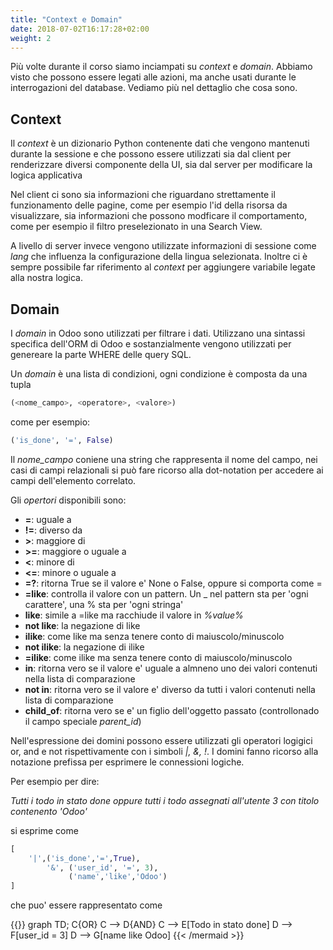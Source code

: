```yaml
---
title: "Context e Domain"
date: 2018-07-02T16:17:28+02:00
weight: 2
---
```


Più volte durante il corso siamo inciampati su _context_ e _domain_. Abbiamo visto che possono essere legati alle azioni, ma anche usati durante le interrogazioni del database. Vediamo più nel dettaglio che cosa sono.

## Context

Il _context_ è un dizionario Python contenente dati che vengono mantenuti durante la sessione e che possono essere utilizzati sia dal client per renderizzare diversi componente della UI, sia dal server per modificare la logica applicativa

Nel client ci sono sia informazioni che riguardano strettamente il funzionamento delle pagine, come per esempio l'id della risorsa da visualizzare, sia informazioni che possono modficare il comportamento, come per esempio il filtro preselezionato in una Search View.

A livello di server invece vengono utilizzate informazioni di sessione come _lang_ che influenza la configurazione della lingua selezionata. Inoltre ci è sempre possibile far riferimento al _context_ per aggiungere variabile legate alla nostra logica.

## Domain

I _domain_ in Odoo sono utilizzati per filtrare i dati. Utilizzano una sintassi specifica dell'ORM di Odoo e sostanzialmente vengono utilizzati per genereare la parte WHERE delle query SQL.

Un _domain_ è una lista di condizioni, ogni condizione è composta da una tupla

```python
(<nome_campo>, <operatore>, <valore>)
```

come per esempio:

```python
('is_done', '=', False)
```

Il _nome\_campo_ coniene una string che rappresenta il nome del campo, nei casi di campi relazionali si può fare ricorso alla dot-notation per accedere ai campi dell'elemento correlato.

Gli _opertori_ disponibili sono:

- **=**: uguale a
- **!=**: diverso da
- **>**: maggiore di 
- **>=**: maggiore o uguale a
- **<**: minore di 
- **<=**: minore o uguale a
- **=?**: ritorna True se il valore e' None o False, oppure si comporta come =
- **=like**: controlla il valore con un pattern. Un _ nel pattern sta per 'ogni carattere', una % sta per 'ogni stringa'
- **like**: simile a =like ma racchiude il valore in _%value%_
- **not like**: la negazione di like
- **ilike**: come like ma senza tenere conto di maiuscolo/minuscolo
- **not ilike**: la negazione di ilike
- **=ilike**: come ilike ma senza tenere conto di maiuscolo/minuscolo
- **in**: ritorna vero se il valore e' uguale a almneno uno dei valori contenuti nella lista di comparazione
- **not in**: ritorna vero se il valore e' diverso da tutti i valori contenuti nella lista di comparazione
- **child_of**: ritorna vero se e' un figlio dell'oggetto passato (controllonado il campo speciale _parent\_id_)

Nell'espressione dei domini possono essere utilizzati gli operatori logigici or, and e not rispettivamente con i simboli _|, &, !_. I domini fanno ricorso alla notazione prefissa per esprimere le connessioni logiche.

Per esempio per dire:

_Tutti i todo in stato done oppure tutti i todo assegnati all'utente 3 con titolo contenento 'Odoo'_

si esprime come

```python
[
    '|',('is_done','=',True),
        '&', ('user_id', '=', 3),
             ('name','like','Odoo')
]
```

che puo' essere rappresentato come

{{<mermaid align="left">}}
graph TD;
    C{OR}
    C --> D{AND}
    C --> E[Todo in stato done]
    D --> F[user_id = 3] 
    D --> G[name like Odoo] 
{{< /mermaid >}}

